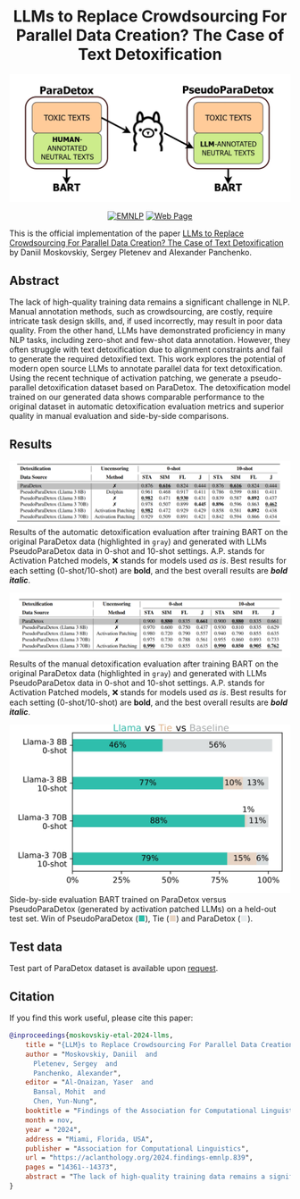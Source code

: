 <h1 align="center">LLMs to Replace Crowdsourcing For Parallel Data Creation? The Case of Text Detoxification</h1>


<div align="center">
<img src="static/images/illustration.drawio_page.jpg" alt="ImageTranscreation">

[![EMNLP](https://img.shields.io/badge/EMNLP-Findings%202024-b31b1b)](https://2024.emnlp.org)
[![Web Page](https://img.shields.io/badge/🌎-Website-blue.svg)](https://s-nlp.github.io/pseudoparadetox/)
</div>


This is the official implementation of the paper [LLMs to Replace Crowdsourcing For Parallel Data Creation? The Case of Text Detoxification](https://aclanthology.org/2024.findings-emnlp.839.pdf) by Daniil Moskovskiy, Sergey Pletenev and Alexander Panchenko.

## Abstract

The lack of high-quality training data remains a significant challenge in NLP. Manual annotation methods, such as crowdsourcing, are costly, require intricate task design skills, and, if used incorrectly, may result in poor data quality. From the other hand, LLMs have demonstrated proficiency in many NLP tasks, including zero-shot and few-shot data annotation. However, they often struggle with text detoxification due to alignment constraints and fail to generate the required detoxified text. This work explores the potential of modern open source LLMs to annotate parallel data for text detoxification. Using the recent technique of activation patching, we generate a pseudo-parallel detoxification dataset based on ParaDetox. The detoxification model trained on our generated data shows comparable performance to the original dataset in automatic detoxification evaluation metrics and superior quality in manual evaluation and side-by-side comparisons.

## Results

![table1](static/images/results_automatic.png)
Results of the automatic detoxification evaluation after training BART on the original ParaDetox data (highlighted in `gray`) and generated with LLMs PseudoParaDetox data in 0-shot and 10-shot settings. A.P. stands for Activation Patched models, ❌ stands for models used *as is*. Best results for each setting (0-shot/10-shot) are **bold**, and the best overall results are **_bold italic_**.

![table2](static/images/results_manual.png)
Results of the manual detoxification evaluation after training BART on the original ParaDetox data (highlighted in `gray`) and generated with LLMs PseudoParaDetox data in 0-shot and 10-shot settings. A.P. stands for Activation Patched models, ❌ stands for models used *as is*. Best results for each setting (0-shot/10-shot) are **bold**, and the best overall results are **_bold italic_**.

![sbs](static/images/llm_vs_baseline_plot_page.jpg)
Side-by-side evaluation BART trained on ParaDetox versus PseudoParaDetox (generated by activation patched LLMs) on a held-out test set. Win of PseudoParaDetox (<span style="color: #2FBEAD">■</span>), Tie (<span style="color: #E8D5C4">■</span>) and ParaDetox (<span style="color: #E8ECEE">■</span>).


## Test data

Test part of ParaDetox dataset is available upon [request](mailto:daniil.moskovskiy@skoltech.ru).

## Citation

If you find this work useful, please cite this paper:

```bibtex
@inproceedings{moskovskiy-etal-2024-llms,
    title = "{LLM}s to Replace Crowdsourcing For Parallel Data Creation? The Case of Text Detoxification",
    author = "Moskovskiy, Daniil  and
      Pletenev, Sergey  and
      Panchenko, Alexander",
    editor = "Al-Onaizan, Yaser  and
      Bansal, Mohit  and
      Chen, Yun-Nung",
    booktitle = "Findings of the Association for Computational Linguistics: EMNLP 2024",
    month = nov,
    year = "2024",
    address = "Miami, Florida, USA",
    publisher = "Association for Computational Linguistics",
    url = "https://aclanthology.org/2024.findings-emnlp.839",
    pages = "14361--14373",
    abstract = "The lack of high-quality training data remains a significant challenge in NLP. Manual annotation methods, such as crowdsourcing, are costly, require intricate task design skills, and, if used incorrectly, may result in poor data quality. From the other hand, LLMs have demonstrated proficiency in many NLP tasks, including zero-shot and few-shot data annotation. However, they often struggle with text detoxification due to alignment constraints and fail to generate the required detoxified text. This work explores the potential of modern open source LLMs to annotate parallel data for text detoxification. Using the recent technique of activation patching, we generate a pseudo-parallel detoxification dataset based on ParaDetox. The detoxification model trained on our generated data shows comparable performance to the original dataset in automatic detoxification evaluation metrics and superior quality in manual evaluation and side-by-side comparisons.",
}
```